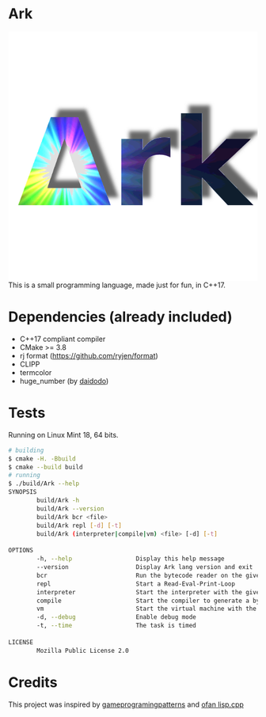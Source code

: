 # Ark

<img align="right" src="images/Ark.png">

This is a small programming language, made just for fun, in C++17.

# Dependencies (already included)

* C++17 compliant compiler
* CMake >= 3.8
* rj format (https://github.com/ryjen/format)
* CLIPP
* termcolor
* huge_number (by [daidodo](https://github.com/daidodo/huge-long-number))

# Tests

Running on Linux Mint 18, 64 bits.

```bash
# building
$ cmake -H. -Bbuild
$ cmake --build build
# running
$ ./build/Ark --help
SYNOPSIS
        build/Ark -h 
        build/Ark --version 
        build/Ark bcr <file> 
        build/Ark repl [-d] [-t] 
        build/Ark (interpreter|compile|vm) <file> [-d] [-t] 

OPTIONS
        -h, --help                  Display this help message
        --version                   Display Ark lang version and exit
        bcr                         Run the bytecode reader on the given file
        repl                        Start a Read-Eval-Print-Loop
        interpreter                 Start the interpreter with the given Ark source file
        compile                     Start the compiler to generate a bytecode file from the given Ark source file
        vm                          Start the virtual machine with the given bytecode file
        -d, --debug                 Enable debug mode
        -t, --time                  The task is timed

LICENSE
        Mozilla Public License 2.0
```

# Credits

This project was inspired by [gameprogramingpatterns](http://gameprogrammingpatterns.com/bytecode.html) and [ofan lisp.cpp](https://gist.github.com/ofan/721464)